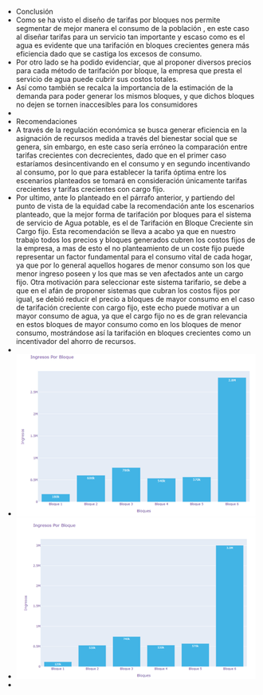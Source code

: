 - Conclusión
- Como se ha visto el diseño de tarifas por bloques nos permite segmentar de mejor manera el consumo de la población , en este caso al diseñar tarifas para un servicio tan importante y escaso como es el agua es evidente que una tarifación en bloques crecientes genera más eficiencia dado que se castiga los excesos de consumo.
- Por otro lado se ha podido evidenciar, que al proponer diversos precios para cada método de tarifación  por bloque, la empresa que presta el servicio de agua puede cubrir sus costos totales.
- Así como también se recalca la importancia de la estimación de la demanda para poder generar los mismos bloques, y que dichos bloques no dejen se tornen inaccesibles para los consumidores
-
- Recomendaciones
- A través de la regulación económica se busca generar eficiencia en la asignación de recursos medida a través del bienestar social que se genera, sin embargo, en este caso sería erróneo la comparación entre tarifas crecientes con decrecientes, dado que en el primer caso estaríamos desincentivando en el consumo y en segundo incentivando al consumo, por lo que para establecer la tarifa óptima entre los escenarios planteados se tomará en consideración únicamente tarifas crecientes y tarifas crecientes con cargo fijo.
- Por ultimo, ante lo planteado en el párrafo anterior, y partiendo del punto de vista de la equidad  cabe la recomendación ante los escenarios planteado,  que la mejor forma de tarifación por bloques para el sistema de servicio de Agua potable, es el de Tarifación en Bloque Creciente sin Cargo fijo. Esta recomendación se lleva a acabo ya que en nuestro trabajo todos los precios y bloques generados cubren los costos fijos de la empresa, a mas de esto  el no planteamiento de un coste fijo puede  representar un factor fundamental para el consumo vital de cada hogar, ya que por lo general aquellos hogares de menor consumo son los que menor ingreso poseen y los que mas se ven afectados ante un cargo fijo. Otra motivación para seleccionar este sistema tarifario, se debe a que en el afán de proponer sistemas que cubran los costos fijos por igual, se debió reducir el precio a bloques  de mayor consumo en el caso de tarifación creciente con cargo fijo, este echo puede motivar a un mayor consumo de agua, ya que el cargo fijo no es de gran relevancia en estos bloques de mayor consumo  como en los bloques de menor consumo, mostrándose así la tarifación en bloques crecientes como un incentivador del ahorro de recursos.
-
- ![image.png](../assets/image_1656199939217_0.png)
- ![image.png](../assets/image_1656199950789_0.png)
-